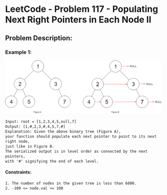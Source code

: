 # LeetCode - Problem 117 - Populating Next Right Pointers in Each Node II

## Problem Description:

### Example 1:

![Example 1](example_1.png)

```
Input: root = [1,2,3,4,5,null,7]
Output: [1,#,2,3,#,4,5,7,#]
Explanation: Given the above binary tree (Figure A), 
your function should populate each next pointer to point to its next right node, 
just like in Figure B. 
The serialized output is in level order as connected by the next pointers, 
with '#' signifying the end of each level.
```

#### Constraints:

    1. The number of nodes in the given tree is less than 6000.
    2. -100 <= node.val <= 100